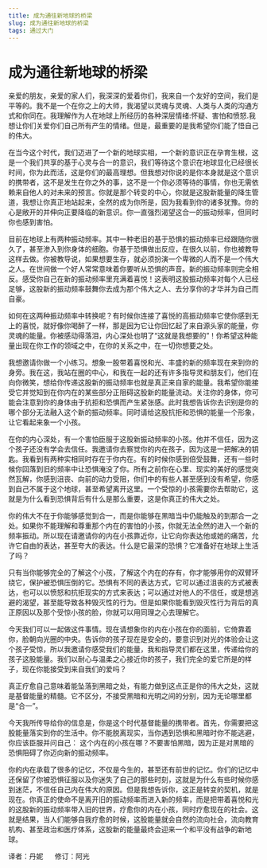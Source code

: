 ```yaml
--- 
title: 成为通往新地球的桥梁 
slug: 成为通往新地球的桥梁 
tags: 通过大门 
--- 
```

# 成为通往新地球的桥梁

亲爱的朋友，亲爱的家人们，我深深的爱着你们，我来自一个友好的空间，我们是平等的。我不是一个在你之上的大师，我渴望以灵魂与灵魂、人类与人类的沟通方式和你同在。我理解作为人在地球上所经历的各种深层情绪:怀疑、害怕和愤怒.我想让你们关爱你们自己所有产生的情绪。但是，最重要的是我希望你们能了悟自己的伟大。

在当今这个时代，我们迈进了一个新的地球实相，一个新的意识正在孕育生根，这是一个我们共享的基于心灵与合一的意识，我们等待这个意识在地球显化已经很长时间，你为此而活，这是你们的最高理想。但我想对你说的是你本身就是这个意识的携带者，这不是发生在你之外的事，这不是一个你必须等待的事情，你也无需依赖来自他人的对未来的预言。你就是那个转变的中心，你就是这股新能量的降生管道，我想让你真正地站起来，全然的成为你所是，因为我看到你的诸多犹豫。你的心是敞开的并伸向正要降临的新意识。你一直强烈渴望这合一的振动频率，但同时你也感到害怕。

目前在地球上有两种振动频率。其中一种老旧的基于恐惧的振动频率已经跟随你很久了，甚至渗入到你身体的细胞。你基于恐惧做出反应，在很久以前，你也被教导这样去做。你被教导说，如果想要生存，就必须扮演一个卑微的人而不是一个伟大之人。在世间做一个好人常常意味着你要听从恐惧的声音。新的振动频率则完全相反。感受你自己在新的振动频率里充满着喜悦！这表明这股振动频率对每个人已经足够，这股新的振动频率鼓舞你去成为那个伟大之人、去分享你的才华并为自己而自豪。

如何在这两种振动频率中转换呢？有时候你连接了喜悦的高振动频率它使你感到无上的喜悦，就好像你喝醉了一样，那是因为它让你回忆起了来自源头家的能量，你灵魂的能量。你被感动得落泪，内心深处也明了“这就是我想要的”！你希望这种能量出现在你工作的领域之中，在你的关系之中，在一切你想要之处。

我想邀请你做一个小练习。想象一股带着喜悦和光、丰盛的新的频率现在来到你的身旁。我在这，我站在圈的中心，和我在一起的还有许多指导灵和朋友们，他们在向你微笑，想给你传递这股新的振动频率也就是真正来自家的能量。我希望你能接受它并觉知到在你内在的某些部分正阻碍这股新的能量流动。关注你的身体，你可能会注意到你的身体由于抗拒和恐惧而产生紧张感。此时我想告诉你去识别是你的哪个部分无法融入这个新的振动频率。同时请给这股抗拒和恐惧的能量一个形象，让它看起来象一个小孩。

在你的内心深处，有一个害怕臣服于这股新振动频率的小孩。他并不信任，因为这个孩子还没有学会去信任。我邀请你去察觉你的内在孩子，因为这是一把解决的钥匙。我看到有两种实相同时存在于你内在。有的时候你感到倍受鼓舞，还有一些时候你回落到旧的频率中让恐惧淹没了你。所有之前你在心里、现实的美好的感觉突然瓦解，你感到沮丧、向前的动力受阻，你们中的有些人甚至感到没有希望，你感到自己不属于这个地球，甚至希望离开这里。一个受惊的小孩需要你去帮助它，这就是为什么看到恐惧背后有什么是那么重要，这是你真正的伟大之处。

你的伟大不在于你能够感觉到合一，而是你能够在黑暗当中仍能触及的到那合一之处。如果你不能理解和尊重那个内在的害怕的小孩，你就无法全然的进入一个新的频率振动。所以现在请邀请你的内在小孩靠近你，让它向你表达他或她的痛苦，允许它自由的表达，甚至夸大的表达。什么是它最深的恐惧？它准备好在地球上生活了吗？

只有当你能够完全的了解这个小孩，了解这个内在的存有，你才能够用你的双臂环绕它，保护被恐惧压倒的它。恐惧有不同的表达方式，它可以通过沮丧的方式被表达，也可以以愤怒和抗拒现实的方式来表达；可以通过对他人的不信任，或是想逃避的渴望，甚至能导致各种毁灭性的行为。但是如果你能看到毁灭性行为背后的真正原因以及那个受惊小孩的脸，你就可以用同理之心去理解它。

今天我们可以一起做这件事情。现在请想象你的内在小孩在你的面前，它倚靠着你，脸朝向光圈的中央。告诉你的孩子现在是安全的，要意识到对光的体验会让这个孩子受惊，所以我邀请你感受我们的能量，我和指导灵们都在这里，传递给你的孩子这股能量。我们以耐心与温柔之心接近你的孩子，我们完全的爱它所是的样子，现在你能接受到来自我们的爱吗？

真正疗愈自己意味着能坠落到黑暗之处，有能力做到这点正是你的伟大之处，这就是基督能量的精髓。它不区分，不接受黑暗和光明之间的分别，因为无论哪里都是“合一”。

今天我所传导给你的信息是，你是这个时代基督能量的携带者。首先，你需要把这股能量落实到你的生活中。你不能脱离现实，当你遇到恐惧和黑暗时你不能逃避，你应该臣服并问自己： 这个内在的小孩在哪？不要害怕黑暗，因为正是对黑暗的恐惧阻碍了你迈向新的振动频率。

你的内在承载了很多的记忆，不仅是今生的，甚至还有前世的记忆。你们的记忆中还保留了你被恐惧征服以及你迷失了自己的那些时刻，这就是为什么有些时候你感到迷茫，不信任自己内在伟大的原因。但是我想告诉你，这正是转变的契机，就是现在。你真正的使命不是离开旧的振动频率而进入新的频率，而是把带着喜悦和光的这股新的振动频率带入旧的世界，疗愈你的内在小孩，同时疗愈现在的社会。这就是结果，当人们能够自我疗愈的时候，这股能量就会自然的流向社会，流向教育机构、甚至政治和医疗体系，这股新的能量最终会迎来一个和平没有战争的新地球。

译者：丹妮      修订：阿光